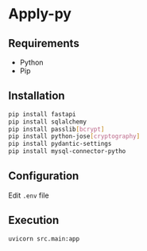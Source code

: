# Apply-py

## Requirements

- Python
- Pip

## Installation

```bash
pip install fastapi
pip install sqlalchemy
pip install passlib[bcrypt]
pip install python-jose[cryptography]
pip install pydantic-settings
pip install mysql-connector-pytho
```

## Configuration

Edit `.env` file

## Execution

```bash
uvicorn src.main:app
```
